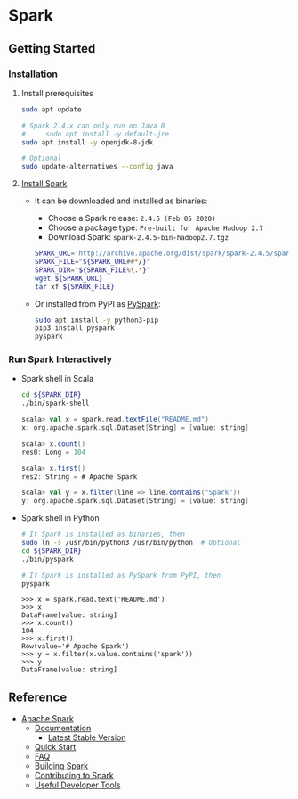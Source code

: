 # Spark #

## Getting Started ##

### Installation ###

1. Install prerequisites

   ```bash
   sudo apt update
   
   # Spark 2.4.x can only run on Java 8
   #     sudo apt install -y default-jre
   sudo apt install -y openjdk-8-jdk
   
   # Optional
   sudo update-alternatives --config java
   ```

1. [Install Spark](https://spark.apache.org/downloads.html).
    * It can be downloaded and installed as binaries:
        + Choose a Spark release: `2.4.5 (Feb 05 2020)`
        + Choose a package type: `Pre-built for Apache Hadoop 2.7`
        + Download Spark: `spark-2.4.5-bin-hadoop2.7.tgz`
    
      ```bash
      SPARK_URL='http://archive.apache.org/dist/spark/spark-2.4.5/spark-2.4.5-bin-hadoop2.7.tgz'
      SPARK_FILE="${SPARK_URL##*/}"
      SPARK_DIR="${SPARK_FILE%\.*}"
      wget ${SPARK_URL}
      tar xf ${SPARK_FILE}
      ```

    * Or installed from PyPI as
      [PySpark](https://pypi.org/project/pyspark/):

      ```bash
      sudo apt install -y python3-pip
      pip3 install pyspark
      pyspark
      ```

### Run Spark Interactively ###

* Spark shell in Scala

  ```bash
  cd ${SPARK_DIR}
  ./bin/spark-shell
  ```
  
  ```scala
  scala> val x = spark.read.textFile("README.md")
  x: org.apache.spark.sql.Dataset[String] = [value: string]
  
  scala> x.count()
  res0: Long = 104
  
  scala> x.first()
  res2: String = # Apache Spark
  
  scala> val y = x.filter(line => line.contains("Spark"))
  y: org.apache.spark.sql.Dataset[String] = [value: string]
  ```

* Spark shell in Python

  ```bash
  # If Spark is installed as binaries, then
  sudo ln -s /usr/bin/python3 /usr/bin/python  # Optional
  cd ${SPARK_DIR}
  ./bin/pyspark
  
  # If Spark is installed as PySpark from PyPI, then
  pyspark
  ```

  ```pycon
  >>> x = spark.read.text('README.md')
  >>> x
  DataFrame[value: string]
  >>> x.count()
  104
  >>> x.first()
  Row(value='# Apache Spark')
  >>> y = x.filter(x.value.contains('spark'))
  >>> y
  DataFrame[value: string]
  ```


## Reference ##

* [Apache Spark](https://spark.apache.org/)
    + [Documentation](http://spark.apache.org/documentation.html)
        - [Latest Stable Version](https://spark.apache.org/docs/latest/index.html)
    + [Quick Start](https://spark.apache.org/docs/latest/quick-start.html)
    + [FAQ](https://spark.apache.org/faq.html)
    + [Building Spark](http://spark.apache.org/docs/latest/building-spark.html)
    + [Contributing to Spark](https://spark.apache.org/contributing.html)
    + [Useful Developer Tools](https://spark.apache.org/developer-tools.html)
